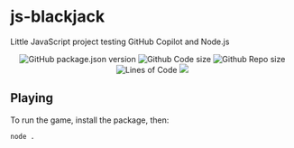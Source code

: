 # js-blackjack

Little JavaScript project testing GitHub Copilot and Node.js

<p align="center">
  <img alt="GitHub package.json version" src="https://img.shields.io/github/package-json/v/suptower/js-blackjack">
  <img alt="Github Code size" src="https://img.shields.io/github/languages/code-size/suptower/js-blackjack">
  <img alt="Github Repo size" src="https://img.shields.io/github/repo-size/suptower/js-blackjack">
  <img alt="Lines of Code" src="https://img.shields.io/tokei/lines/github/suptower/js-blackjack">
  <a href="https://app.codacy.com/gh/suptower/js-blackjack/dashboard?utm_source=gh&utm_medium=referral&utm_content=&utm_campaign=Badge_grade"><img src="https://app.codacy.com/project/badge/Grade/d85c5c9b3fc44a4ba83d08a0ba92e8b2"/></a>
</p>

## Playing

To run the game, install the package, then:
```
node .
```